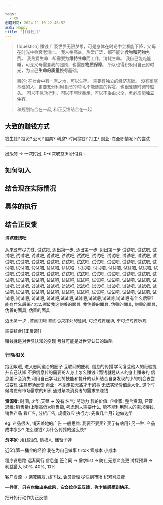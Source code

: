 ```yaml
---

tags:
  - cb
创建时间: 2024-11-10 22:46:52
三观: Happy
title: "[[赚钱]]"
---
```



> [!question] 赚钱
> 广袤世界无限梦想，可是身体在时光中会机能下降，父母在时光中会衰老消亡。
> 我人格高尚，热爱广泛，都不能让**食物和药物**免费。
> 我热爱生命，却需要为**维持生命**而工作，消耗生命。
> 我自己能吃能睡，可是父母需要我的照顾，也需要**物质保障**。
> 所以也得积极用自己的时光，为自己**生命的质量**换得基础。 
> 
> 目的: 在社会中有一席之地，可以生存。 需要有独立的经济基础。
> 没有家庭基础的人，更要充分利用自己的时间,不能随意的挥霍，也很难随时调转船头。
> 可以不急功近利，可以不阿谀奉承，可以不委曲求全，但必须能**独立生存**。


> 和规划结合在一起, 和正反馈结合在一起


## 大致的赚钱方式
钱生钱? 
投资? 公司?  股票? 利息? 
时间换钱? 
打工? 
副业: 在全职情况下的尝试

---

出版物 -> 一次付出, 0~n次收益
知识付费 : 
## 如何切入

## 结合现在实际情况

## 具体的执行

## 结合正反馈
#### 试试赚钱吧
从来没有尽力过, 试试把, 迈出第一步, 迈出第一步, 迈出第一步
试试吧, 试试吧, 试试吧, 试试吧, 试试吧, 试试吧, 试试吧, 试试吧, 试试吧, 试试吧, 试试吧, 试试吧, 试试吧, 试试吧, 试试吧, 试试吧, 试试吧, 试试吧, 试试吧, 试试吧, 试试吧, 试试吧, 试试吧, 试试吧, 试试吧, 试试吧, 试试吧 , 试试吧, 试试吧, 试试吧, 试试吧, 试试吧, 试试吧, 试试吧, 试试吧, 试试吧, 试试吧, 试试吧, 试试吧, 试试吧, 试试吧, 试试吧, 试试吧, 试试吧, 试试吧, 试试吧, 试试吧, 试试吧, 试试吧, 试试吧, 试试吧, 试试吧, 试试吧, 试试吧, 试试吧, 试试吧, 试试吧, 试试吧, 试试吧, 试试吧, 试试吧, 试试吧, 试试吧, 试试吧, 试试吧, 试试吧, 试试吧, 试试吧, 试试吧, 试试吧, 试试吧, 试试吧, 试试吧, 试试吧, 试试吧, 试试吧,试试吧,试试吧,试试吧,试试吧,试试吧
有什么后果? 能有什么后果? 
怎么撕破我这伪善的面具, 我伪善的面具, 伪善的面具, 伪善的面具, 伪善的面具, 伪善的面具


迈出第一步 , 直面困难
直面心灵深处的追问, 可控的要谨慎, 不可控的要乐观


需要结合[[正反馈]]

赚钱就是对世界认知的变现
亏钱可能是对世界认知的缺陷


### 行动相关
抱团取暖, 进入志同道合的圈子
互联网的便利, 信息的传播
学习复盘他人的经验提升自己认知
不把信息传的需要的人身上怎么赚钱 ?而钱就是从人的身上赚来的
信息差不会消失
利用自己学习到的技能和提升的认知结合自身发现的小的机会去尝试变现
注意市场反馈
创业 : 不是走投无路才干的事
无法实现价值最大化, 这个时候考虑有市场需求的知识
通过解决消费者的需求来赚钱

**资源者**: 
时间, 
才华,天赋 -> 没有
名气: 
劳动力
我的价值: 
企业家: 整合资源, 经营
思维:  销售量(上限高低)x销售额, 考虑别人需要什么, 能不能利用别人的需求赚钱, 销售产品
看广告, 分析广告, 规模效应
执行力:  先做几个月? 边做边学

eg: 产品很火, 铺天盖地的广告
一般思维: 我要不要买? 买了有啥用? 
另一种: 产品成本多少? 怎么赚钱? 为什么传播的这么快? 

**资本家**: 用钱投资, 债权人, 储备子弹


近5年第一桶金的经验
我在为自己做事
tiktok 零成本 小成本

程序员思路
远离同行
信息差
签合同 -> 需求list -> 防止无意义变更
试探预算 ->   利益最大
50%, 40%, 10%


客户资源 -> 亲戚朋友, 线下找, 会员管理
尽快到市场 
积累别浪费


**一件事，只有你做出来成果，它会给你正反馈，你才能感受到快乐。**


把开始行动作为正反馈

